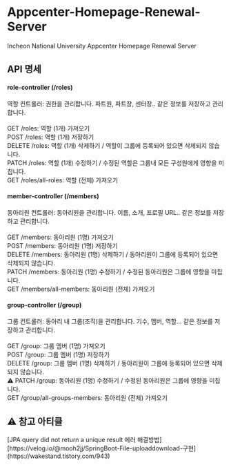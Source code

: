 # Appcenter-Homepage-Renewal-Server
Incheon National University Appcenter Homepage Renewal Server

<h2>API 명세</h2>
<h4>role-controller (/roles)</h4>
역할 컨트롤러: 권한을 관리합니다. 파트원, 파트장, 센터장.. 같은 정보를 저장하고 관리합니다. <br><br>
GET /roles: 역할 (1개) 가져오기 <br>
POST /roles: 역할 (1개) 저장하기 <br>
DELETE /roles: 역할 (1개) 삭제하기 / 역할이 그룹에 등록되어 있으면 삭제되지 않습니다. <br>
PATCH /roles: 역할 (1개) 수정하기 / 수정된 역할은 그룹내 모든 구성원에게 영향을 미칩니다. <br>
GET /roles/all-roles: 역할 (전체) 가져오기  <br>

<h4> member-controller (/members) </h4>
동아리원 컨트롤러: 동아리원을 관리합니다. 이름, 소개, 프로필 URL.. 같은 정보를 저장하고 관리합니다.<br><br>
GET /members: 동아리원 (1명) 가져오기<br>
POST /members: 동아리원 (1명) 저장하기<br>
DELETE /members: 동아리원 (1명) 삭제하기 / 동아리원이 그룹에 등록되어 있으면 삭제되지 않습니다.<br>
PATCH /members: 동아리원 (1명) 수정하기 / 수정된 동아리원은 그룹에 영향을 미칩니다.<br>
GET /members/all-members: 동아리원 (전체) 가져오기<br>

<h4> group-controller (/group) </h4>
그룹 컨트롤러: 동아리 내 그룹(조직)을 관리합니다. 기수, 멤버, 역할... 같은 정보를 저장하고 관리합니다.<br><br>
GET /group: 그룹 멤버 (1명) 가져오기<br>
POST /group: 그룹 멤버 (1명) 저장하기<br>
DELETE /group: 그룹 멤버 (1명) 삭제하기 / 동아리원이 그룹에 등록되어 있으면 삭제되지 않습니다.<br>
⚠️ PATCH /group: 동아리원 (1명) 수정하기 / 수정된 동아리원은 그룹에 영향을 미칩니다.<br>
GET /group/all-groups-members: 동아리원 (전체) 가져오기<br>


<h2>⚠️ 참고 아티클 </h2>
[JPA query did not return a unique result 에러 해결방법] [https://velog.io/@mooh2jj/SpringBoot-File-uploaddownload-구현](https://wakestand.tistory.com/943) <br>
